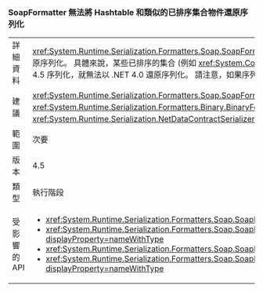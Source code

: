 ### <a name="soapformatter-cannot-deserialize-hashtable-and-similar-ordered-collection-objects"></a>SoapFormatter 無法將 Hashtable 和類似的已排序集合物件還原序列化

|   |   |
|---|---|
|詳細資料|<xref:System.Runtime.Serialization.Formatters.Soap.SoapFormatter?displayProperty=name> 不保證以某個 .NET Framework 版本序列化的物件，可成功以另一個版本還原序列化。 具體來說，某些已排序的集合 (例如 <xref:System.Collections.Hashtable?displayProperty=name>) 在 4.0 和 4.5 之間新增成員；如果這些類型的物件以 .NET 4.5 序列化，就無法以 .NET 4.0 還原序列化。 請注意，如果序列化資料以相同的 .NET Framework 版本序列化和還原序列化，就不會發生任何問題。|
|建議|<xref:System.Runtime.Serialization.Formatters.Soap.SoapFormatter?displayProperty=name> 應該取代為 <xref:System.Runtime.Serialization.Formatters.Binary.BinaryFormatter?displayProperty=name> 序列化或 <xref:System.Runtime.Serialization.NetDataContractSerializer?displayProperty=name> 應該彈性處理 .NET Framework 變更。|
|範圍|次要|
|版本|4.5|
|類型|執行階段|
|受影響的 API|<ul><li><xref:System.Runtime.Serialization.Formatters.Soap.SoapFormatter.Serialize(System.IO.Stream,System.Object)?displayProperty=nameWithType></li><li><xref:System.Runtime.Serialization.Formatters.Soap.SoapFormatter.Serialize(System.IO.Stream,System.Object,System.Runtime.Remoting.Messaging.Header[])?displayProperty=nameWithType></li><li><xref:System.Runtime.Serialization.Formatters.Soap.SoapFormatter.Deserialize(System.IO.Stream)?displayProperty=nameWithType></li><li><xref:System.Runtime.Serialization.Formatters.Soap.SoapFormatter.Deserialize(System.IO.Stream,System.Runtime.Remoting.Messaging.HeaderHandler)?displayProperty=nameWithType></li></ul>|


